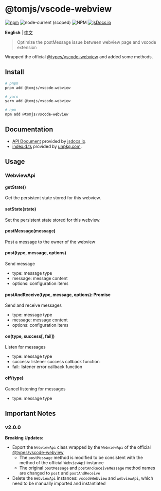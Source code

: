 # @tomjs/vscode-webview

[![npm](https://img.shields.io/npm/v/@tomjs/vscode-webview)](https://www.npmjs.com/package/@tomjs/vscode-webview) ![node-current (scoped)](https://img.shields.io/node/v/@tomjs/vscode-webview) ![NPM](https://img.shields.io/npm/l/@tomjs/vscode-webview) [![jsDocs.io](https://img.shields.io/badge/jsDocs.io-reference-blue)](https://www.jsdocs.io/package/@tomjs/vscode-webview)

**English** | [中文](./README.zh_CN.md)

> Optimize the postMessage issue between webview page and vscode extension

Wrapped the official [@types/vscode-webview](https://www.npmjs.com/package/@types/vscode-webview) and added some methods.

## Install

```bash
# pnpm
pnpm add @tomjs/vscode-webview

# yarn
yarn add @tomjs/vscode-webview

# npm
npm add @tomjs/vscode-webview
```

## Documentation

- [API Document](https://www.jsdocs.io/package/@tomjs/vscode-webview) provided by [jsdocs.io](https://www.jsdocs.io).
- [index.d.ts](https://www.unpkg.com/browse/@tomjs/vscode-webview/dist/index.d.ts) provided by [unpkg.com](https://www.unpkg.com).

## Usage

### WebviewApi

#### getState()

Get the persistent state stored for this webview.

#### setState(state)

Set the persistent state stored for this webview.

#### postMessage(message)

Post a message to the owner of the webview

#### post(type, message, options)

Send message

- type: message type
- message: message content
- options: configuration items

#### postAndReceive(type, message, options): Promise<any>

Send and receive messages

- type: message type
- message: message content
- options: configuration items

#### on(type, success[, fail])

Listen for messages

- type: message type
- success: listener success callback function
- fail: listener error callback function

#### off(type)

Cancel listening for messages

- type: message type

## Important Notes

### v2.0.0

**Breaking Updates:**

- Export the `WebviewApi` class wrapped by the `WebviewApi` of the official [@types/vscode-webview](https://www.npmjs.com/package/@types/vscode-webview)
  - The `postMessage` method is modified to be consistent with the method of the official `WebviewApi` instance
  - The original `postMessage` and `postAndReceiveMessage` method names are changed to `post` and `postAndReceive`
- Delete the `WebviewApi` instances: `vscodeWebview` and `webviewApi`, which need to be manually imported and instantiated
